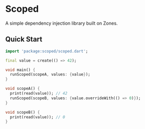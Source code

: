 # Scoped

A simple dependency injection library built on Zones.

## Quick Start

```dart
import 'package:scoped/scoped.dart';

final value = create(() => 42);

void main() {
  runScoped(scopeA, values: {value});
}

void scopeA() {
  print(read(value)); // 42
  runScoped(scopeB, values: {value.overrideWith(() => 0)});
}

void scopeB() {
  print(read(value)); // 0
}
```
